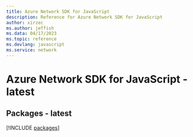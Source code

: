 ```yaml
---
title: Azure Network SDK for JavaScript
description: Reference for Azure Network SDK for JavaScript
author: xirzec
ms.author: jeffish
ms.data: 04/17/2023
ms.topic: reference
ms.devlang: javascript
ms.service: network
---
```

# Azure Network SDK for JavaScript - latest
## Packages - latest
[!INCLUDE [packages](network-index.md)]
